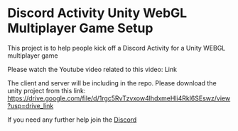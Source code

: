 # Discord Activity Unity WebGL Multiplayer Game Setup

This project is to help people kick off a Discord Activity for a Unity WEBGL multiplayer game

Please watch the Youtube video related to this video: Link

The client and server will be including in the repo. 
Please download the unity project from this link:
https://drive.google.com/file/d/1rgc5RvTzvxow4lhdxmeHli4Rkl6SEswz/view?usp=drive_link

If you need any further help join the [Discord](https://discord.gg/PDXjuuVB7R)
